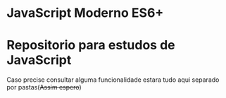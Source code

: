 # JavaScript Moderno ES6+
<h1>Repositorio para estudos de JavaScript</h1>
<p>Caso precise consultar alguma funcionalidade estara tudo aqui separado por pastas(<strike>Assim espero</strike>)</p>